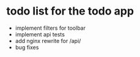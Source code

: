 # todo list for the todo app
- implement filters for toolbar
- implement api tests
- add nginx rewrite for /api/
- bug fixes